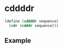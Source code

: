 # cddddr
```scheme
(define (cddddr sequence)
  (cdr (cdddr sequence)))
```

## Example
```scheme

```